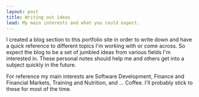 ```yaml
---
layout: post
title: Writing out ideas
lead: My main interests and what you could expect.
---
```


I created a blog section to this portfolio site in order to write down and have a quick reference to different topics I'm working with or come across. So expect the
blog to be a set of jumbled ideas from various fields I'm interested in. These personal notes should help me and others get into a subject quickly in the future.

For reference my main interests are Software Development, Finance and Financial Markets, Training and Nutrition, and ... Coffee. I'll probably stick to these for most of the time.
